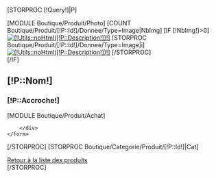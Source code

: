 [STORPROC [!Query!]|P]
	<form method="post" action="/[!Lien!]" name="achat" id="FicheProduit" >
		<div class="Photo">
			[MODULE Boutique/Produit/Photo]
			[COUNT Boutique/Produit/[!P::Id!]/Donnee/Type=Image|NbImg]
			[IF [!NbImg!]>0]
				<div class="DescriptionBas">
					<a href="/[!P::Image!]" rel="shadowbox;" ><img src="/[!P::Image!].mini.80x80.jpg"  alt="[!Utils::noHtml([!P::Description!])!]" /></a>
					[STORPROC Boutique/Produit/[!P::Id!]/Donnee/Type=Image|i]
						<a href="/[!i::Fichier!]" rel="shadowbox;" ><img src="/[!i::Fichier!].mini.80x80.jpg" alt="[!Utils::noHtml([!P::Description!])!]" /></a>
					[/STORPROC]
				</div>
			[/IF]
		</div>
		<div class="DescriptionProduit">
			<div class="DescriptionHaut">
				<h2>[!P::Nom!]</h2>
				<h3>[!P::Accroche!]</h3>
				[MODULE Boutique/Produit/Achat]
			</div>
			
		</div>
	</form>
[/STORPROC]
[STORPROC Boutique/Categorie/Produit/[!P::Id!]|Cat]
	<div class="RetourListe"><a href="/[!Cat::getUrl()!]" >Retour à la liste des produits</a></div>
[/STORPROC]

